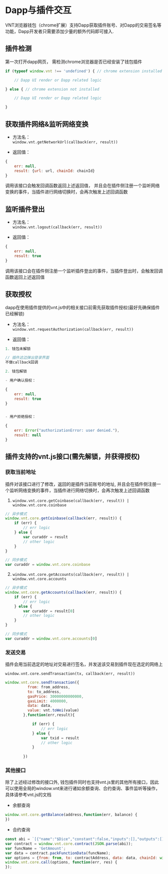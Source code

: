 # Dapp与插件交互
VNT浏览器钱包（chrome扩展）支持Dapp获取插件账号、对Dapp的交易签名等功能，Dapp开发者只需要添加少量的额外代码即可接入.

## 插件检测
第一次打开dapp网页， 需检测chrome浏览器是否已经安装了钱包插件

```js
if (typeof window.vnt !== 'undefined') { // chrome extension installed

    // Dapp UI render or Dapp related logic

} else { // chrome extension not installed

    // Dapp UI render or Dapp related logic

}
```


## 获取插件网络&监听网络变换
- 方法名：  
`window.vnt.getNetworkUrl(callback(err, result))`

- 返回值：
```js
{
    err: null,
    result: {url: url, chainId: chainId}
}
```

调用该接口会触发回调函数返回上述返回值， 并且会在插件侧注册一个监听网络变换的事件，当插件进行网络切换时，会再次触发上述回调函数


## 监听插件登出
- 方法名：  
`window.vnt.logout(callback(err, result))`

- 返回值：  
```js
{
    err: null,
    result: true
}
```

调用该接口会在插件侧注册一个监听插件登出的事件，当插件登出时，会触发回调函数返回上述返回值


## 获取授权
dapp在使用插件提供的vnt.js中的相关接口前需先获取插件授权(最好先确保插件已经解锁)

- 方法名：  
`window.vnt.requestAuthorization(callback(err, result))`

- 返回值：  
```js
1. 钱包未解锁

// 插件这边弹出登录界面
不做callback回调

2. 钱包解锁

- 用户确认授权： 

{
    err: null,
    result: true
}


- 用户拒绝授权： 

{
    err: Error("authorizationError: user denied."),
    result: null
}

```


## 插件支持的vnt.js接口(需先解锁，并获得授权)
### 获取当前地址
插件对该接口进行了修改，返回的是插件当前账号的地址, 并且会在插件侧注册一个监听网络变换的事件，当插件进行网络切换时，会再次触发上述回调函数

1.  `window.vnt.core.getCoinbase(callback(err, result)) | window.vnt.core.coinbase`
```js
// 异步模式
window.vnt.core.getCoinbase(callback(err, result)) {
    if (err) {
        // err logic
    } else {
        var curaddr = result
        // other logic
    }
}

// 同步模式
var curaddr = window.vnt.core.coinbase
```


2. `window.vnt.core.getAccounts(callback(err, result)) | window.vnt.core.accounts`
```js
// 异步模式
window.vnt.core.getAccounts(callback(err, result)) {
    if (err) {
        // err logic
    } else {
        var curaddr = result[0]
        // other logic
    }
}

// 同步模式
var curaddr = window.vnt.core.accounts[0]
```


### 发送交易
插件会用当前选定的地址对交易进行签名，并发送该交易到插件现在选定的网络上

`window.vnt.core.sendTransaction(tx, callback(err, result))`

```js
window.vnt.core.sendTransaction({
          from: from_address,
          to: to_address,
          gasPrice: 30000000000000,
          gasLimit: 4000000,
          data: data,
          value: vnt.toWei(value)
        },function(err,result){

            if (err) {
                // err logic
            } else {
                var txid = result
                // other logic
            }
            
        })

```

### 其他接口
除了上述经过修改的接口外, 钱包插件同时也支持vnt.js里的其他所有接口，因此可以使用全局的window.vnt来进行诸如余额查询、合约查询、事件监听等操作，具体请参考vnt.js的文档

- 余额查询
```js
window.vnt.core.getBalance(address,function(err, balance) {
})
```

- 合约查询
```js
const abi = `[{"name":"$Dice","constant":false,"inputs":[],"outputs":[],"type":"constructor"},{"name":"testRandom","constant":true,"inputs":[],"outputs":[{"name":"output","type":"uint64","indexed":false}],"type":"function"},{"name":"GetTotalGameCount","constant":true,"inputs":[],"outputs":[{"name":"output","type":"uint64","indexed":false}],"type":"function"},{"name":"Withdraw","constant":false,"inputs":[{"name":"amount","type":"uint256","indexed":false}],"outputs":[],"type":"function"},{"name":"$DepositPool","constant":false,"inputs":[],"outputs":[],"type":"function"},{"name":"GetOwner","constant":true,"inputs":[],"outputs":[{"name":"output","type":"address","indexed":false}],"type":"function"},{"name":"GetAmountFromAddress","constant":true,"inputs":[{"name":"addr","type":"address","indexed":false}],"outputs":[{"name":"output","type":"uint256","indexed":false}],"type":"function"},{"name":"GetWinAndLose","constant":true,"inputs":[],"outputs":[{"name":"output","type":"string","indexed":false}],"type":"function"},{"name":"GetNickName","constant":true,"inputs":[],"outputs":[{"name":"output","type":"string","indexed":false}],"type":"function"},{"name":"GetAmount","constant":true,"inputs":[],"outputs":[{"name":"output","type":"uint256","indexed":false}],"type":"function"},{"name":"GetPool","constant":true,"inputs":[],"outputs":[{"name":"output","type":"uint256","indexed":false}],"type":"function"},{"name":"WithdrawAll","constant":false,"inputs":[],"outputs":[],"type":"function"},{"name":"WithdrawPool","constant":false,"inputs":[{"name":"amount","type":"uint256","indexed":false}],"outputs":[],"type":"function"},{"name":"WithdrawPoolAll","constant":false,"inputs":[],"outputs":[],"type":"function"},{"name":"SetNickName","constant":false,"inputs":[{"name":"name","type":"string","indexed":false}],"outputs":[],"type":"function"},{"name":"GetNickNameFromAddress","constant":true,"inputs":[{"name":"addr","type":"address","indexed":false}],"outputs":[{"name":"output","type":"string","indexed":false}],"type":"function"},{"name":"Bet","constant":false,"inputs":[{"name":"amount","type":"uint256","indexed":false},{"name":"bigger","type":"int32","indexed":false}],"outputs":[],"type":"function"},{"name":"$Deposit","constant":false,"inputs":[],"outputs":[],"type":"function"},{"name":"GetFreeChips","constant":false,"inputs":[],"outputs":[],"type":"function"},{"name":"EVENT_TEST","anonymous":false,"inputs":[{"name":"test","type":"int64","indexed":false}],"type":"event"},{"name":"EVENT_BET","anonymous":false,"inputs":[{"name":"from","type":"address","indexed":true},{"name":"nickname","type":"string","indexed":false},{"name":"amount","type":"uint256","indexed":false},{"name":"bigger","type":"int32","indexed":false},{"name":"lottery","type":"uint64","indexed":false},{"name":"reward","type":"uint256","indexed":false}],"type":"event"},{"name":"EVENT_WITHDRAW","anonymous":false,"inputs":[{"name":"from","type":"address","indexed":true},{"name":"nickname","type":"string","indexed":false},{"name":"amount","type":"uint256","indexed":false}],"type":"event"},{"name":"EVENT_DEPOSIT","anonymous":false,"inputs":[{"name":"from","type":"address","indexed":true},{"name":"nickname","type":"string","indexed":false},{"name":"amount","type":"uint256","indexed":false}],"type":"event"},{"name":"EVENT_NICKNAME","anonymous":false,"inputs":[{"name":"from","type":"address","indexed":true},{"name":"nickName","type":"string","indexed":false}],"type":"event"},{"name":"EVENT_GETFREEVNT","anonymous":false,"inputs":[{"name":"from","type":"address","indexed":true},{"name":"got","type":"bool","indexed":false}],"type":"event"}]`;
var contract = window.vnt.core.contract(JSON.parse(abi));
var funcName = 'GetAmount';
var data = contract.packFunctionData(funcName);  
var options = {from: from, to: contractAddress, data: data, chainId: window.vnt.version.network};
window.vnt.core.call(options, function(err, res) {
});

```
